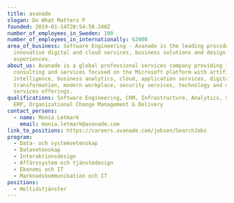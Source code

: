 ```yaml
---
title: avanade
slogan: Do What Matters P
founded: 2019-01-14T20:54:50.240Z
number_of_employees_in_Sweden: 190
number_of_employees_in_internationally: 62000
area_of_business: Software Engineering - Avanade is the leading provider of
  innovative digital and cloud services, business solutions and design-led
  experiences.
about_us: Avanade is a global professional services company providing IT
  consulting and services focused on the Microsoft platform with artificial
  intelligence, business analytics, cloud, application services, digital
  transformation, modern workplace, security services, technology and managed
  services offerings.
qualifications: Software Engineering, CRM, Infrastructure, Analytics, Security,
  ERP, Organizational Change Management & Delivery
contact_persons:
  - name: Monia Letmark
    email: monia.letmark@avanade.com
link_to_positions: https://careers.avanade.com/jobsen/SearchJobs
program:
  - Data- och systemvetenskap
  - Datavetenskap
  - Interaktionsdesign
  - Affärssystem och tjänstedesign
  - Ekonomi och IT
  - Marknadskommunikation och IT
positions: 
  - Heltidstjänster
---
```


